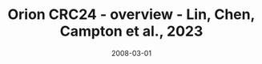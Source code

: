 ---
title: Orion CRC24 - overview - Lin, Chen, Campton et al., 2023
image: https://labsyspharm.github.io/orion-crc/minerva/P37_S61-CRC24/thumbnail.jpg
date: '2008-03-01'
minerva_link: https://labsyspharm.github.io/orion-crc/minerva/P37_S61-CRC24/index.html
info_link: null
show_page_link: false
tags:
    - overview-crc
---